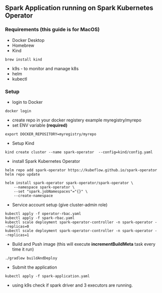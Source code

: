 ## Spark Application running on Spark Kubernetes Operator

### Requirements (this guide is for MacOS)
- Docker Desktop
- Homebrew
- Kind
```
brew install kind
```
- k9s - to monitor and manage k8s
- helm 
- kubectl

### Setup
- login to Docker
```
docker login
```
- create repo in your docker registery example myregistry/myrepo
- set ENV variable **(required)**
```
export DOCKER_REPOSITORY=myregistry/myrepo
```
- Setup Kind
```
kind create cluster --name spark-operator  --config=kind/config.yaml
```
- install Spark Kubernetes Operator
```
helm repo add spark-operator https://kubeflow.github.io/spark-operator
helm repo update

helm install spark-operator spark-operator/spark-operator \
    --namespace spark-operator \
    --set "spark.jobNamespaces"="{}" \
    --create-namespace
```
- Service account setup (give cluster-admin role)
```
kubectl apply -f operator-rbac.yaml
kubectl apply -f spark-rbac.yaml
kubectl scale deployment spark-operator-controller -n spark-operator --replicas=0
kubectl scale deployment spark-operator-controller -n spark-operator --replicas=1
```
- Build and Push image (this will execute **incrementBuildMeta** task every time it run)
```
./gradlew buildAndDeploy
```
- Submit the application
```
kubectl apply -f spark-application.yaml
```
- using k9s check if spark driver and 3 executors are running.
  
